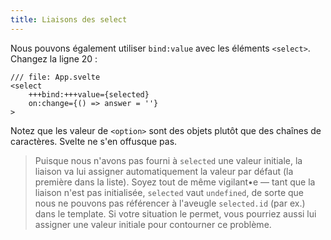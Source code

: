 ```yaml
---
title: Liaisons des select
---
```


Nous pouvons également utiliser `bind:value` avec les éléments `<select>`. Changez la ligne 20 :

```svelte
/// file: App.svelte
<select
    +++bind:+++value={selected}
    on:change={() => answer = ''}
>
```

Notez que les valeur de `<option>` sont des objets plutôt que des chaînes de caractères. Svelte ne s'en offusque pas.

> Puisque nous n'avons pas fourni à `selected` une valeur initiale, la liaison va lui assigner automatiquement la valeur par défaut (la première dans la liste). Soyez tout de même vigilant•e — tant que la liaison n'est pas initialisée, `selected` vaut `undefined`, de sorte que nous ne pouvons pas référencer à l'aveugle `selected.id` (par ex.) dans le template. Si votre situation le permet, vous pourriez aussi lui assigner une valeur initiale pour contourner ce problème.
